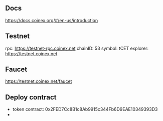 ## Docs
https://docs.coinex.org/#/en-us/introduction

## Testnet
rpc: https://testnet-rpc.coinex.net
chainID: 53
symbol: tCET
explorer: https://testnet.coinex.net

## Faucet
https://testnet.coinex.net/faucet

## Deploy contract
- token contract: 0x2FED7Cc8B1c8Ab9915c344Fb6D9EAE10349393D3
- 
